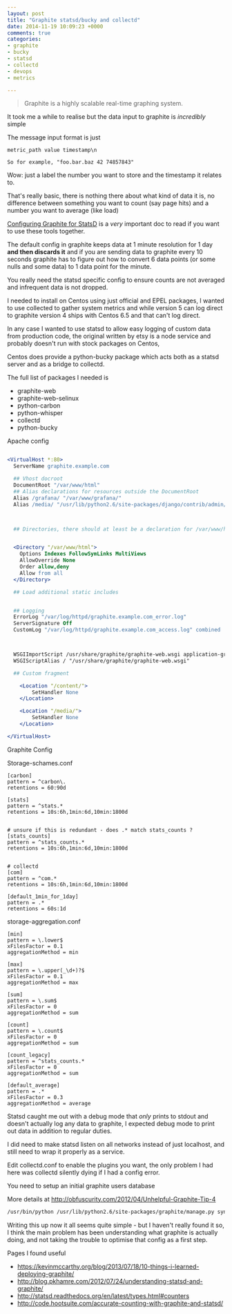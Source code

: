 ```yaml
---
layout: post
title: "Graphite statsd/bucky and collectd"
date: 2014-11-19 10:09:23 +0000
comments: true
categories: 
- graphite
- bucky
- statsd
- collectd
- devops
- metrics

---
```


> Graphite is a highly scalable real-time graphing system.

It took me a while to realise but the data input to graphite is *incredibly* simple 

The message input format is just 

```
metric_path value timestamp\n

So for example, "foo.bar.baz 42 74857843"
```

Wow: just a label the number you want to store and the timestamp it relates to.

That's really basic, there is nothing there about what kind of data it is, no difference between something you want to count (say page hits) and a number you want to average (like load)

[Configuring Graphite for StatsD](https://github.com/etsy/statsd/blob/master/docs/graphite.md) is a *very* important doc to read if you want to use these tools together. 

The default config in graphite keeps data at 1 minute resolution for 1 day **and then discards it** and if you are sending data to graphite every 10 seconds graphite has to figure out how to convert 6 data points (or some nulls and some data) to 1 data point for the minute. 

You really need the statsd specific config to ensure counts are not averaged and infrequent data is not dropped.

I needed to install on Centos using just official and EPEL packages, I wanted to use collected to gather system metrics and while version 5 can log direct to graphite version 4 ships with Centos 6.5 and that can't log direct.

In any case I wanted to use statsd to allow easy logging of custom data from production code, the original written by etsy is a node service and probably doesn't run with stock packages on Centos,

Centos does provide a python-bucky package which acts both as a statsd server and as a bridge to collectd.

The full list of packages I needed is 

 * graphite-web
 * graphite-web-selinux
 * python-carbon
 * python-whisper
 * collectd
 * python-bucky

Apache config


```apache

<VirtualHost *:80>
  ServerName graphite.example.com

  ## Vhost docroot
  DocumentRoot "/var/www/html"
  ## Alias declarations for resources outside the DocumentRoot
  Alias /grafana/ "/var/www/grafana/"
  Alias /media/ "/usr/lib/python2.6/site-packages/django/contrib/admin/media/"



  ## Directories, there should at least be a declaration for /var/www/html


  <Directory "/var/www/html">
    Options Indexes FollowSymLinks MultiViews
    AllowOverride None
    Order allow,deny
    Allow from all
  </Directory>

  ## Load additional static includes


  ## Logging
  ErrorLog "/var/log/httpd/graphite.example.com_error.log"
  ServerSignature Off
  CustomLog "/var/log/httpd/graphite.example.com_access.log" combined



  WSGIImportScript /usr/share/graphite/graphite-web.wsgi application-group=%{GLOBAL} process-group=%{GLOBAL}
  WSGIScriptAlias / "/usr/share/graphite/graphite-web.wsgi"

  ## Custom fragment

    <Location "/content/">
        SetHandler None
    </Location>

    <Location "/media/">
        SetHandler None
    </Location>

</VirtualHost>
```


Graphite Config

Storage-schames.conf

```
[carbon]
pattern = ^carbon\.
retentions = 60:90d

[stats]
pattern = ^stats.*
retentions = 10s:6h,1min:6d,10min:1800d


# unsure if this is redundant - does .* match stats_counts ?
[stats_counts]
pattern = ^stats_counts.*
retentions = 10s:6h,1min:6d,10min:1800d


# collectd 
[com]
pattern = ^com.*
retentions = 10s:6h,1min:6d,10min:1800d

[default_1min_for_1day]
pattern = .*
retentions = 60s:1d
```

storage-aggregation.conf 

```
[min]
pattern = \.lower$
xFilesFactor = 0.1
aggregationMethod = min

[max]
pattern = \.upper(_\d+)?$
xFilesFactor = 0.1
aggregationMethod = max

[sum]
pattern = \.sum$
xFilesFactor = 0
aggregationMethod = sum

[count]
pattern = \.count$
xFilesFactor = 0
aggregationMethod = sum

[count_legacy]
pattern = ^stats_counts.*
xFilesFactor = 0
aggregationMethod = sum

[default_average]
pattern = .*
xFilesFactor = 0.3
aggregationMethod = average

```

Statsd caught me out with a debug mode that *only* prints to stdout and doesn't actually log any data to graphite, I expected debug mode to print out data in addition to regular duties.

I did need to make statsd listen on all networks instead of just localhost, and still need to wrap it properly as a service.


Edit collectd.conf to enable the plugins you want, the only problem I had here was collectd silently dying if I had a config error.

 

You need to setup an initial graphite users database

More details at http://obfuscurity.com/2012/04/Unhelpful-Graphite-Tip-4

```bash
/usr/bin/python /usr/lib/python2.6/site-packages/graphite/manage.py syncdb
```


Writing this up now it all seems quite simple - but I haven't really found it so, I think the main problem has been understanding what graphite is actually doing, and not taking the trouble to optimise that config as a first step.

Pages I found useful 

 * https://kevinmccarthy.org/blog/2013/07/18/10-things-i-learned-deploying-graphite/
 * http://blog.pkhamre.com/2012/07/24/understanding-statsd-and-graphite/
 * http://statsd.readthedocs.org/en/latest/types.html#counters
 * http://code.hootsuite.com/accurate-counting-with-graphite-and-statsd/

